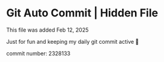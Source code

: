 # Git Auto Commit | Hidden File

This file was added Feb 12, 2025

Just for fun and keeping my daily git commit active 🤪

commit number: 2328133
